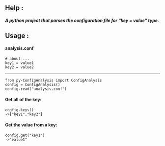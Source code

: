 ## Help :
#####   A python project that parses the configuration file for "key = value" type.
## Usage :
#### analysis.conf
    # about ...
	key1 = value1
	key2 = value2
	
------------
    from py-ConfigAnalysis import ConfigAnalysis
    config = ConfigAnalysis()
	config.read("analysis.conf")
#### Get all of the key:
    config.keys()
	->["key1","key2"]
#### Get the value from a key:
    config.get("key1")
	->"value1"
